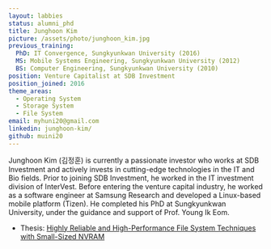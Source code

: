 ```yaml
---
layout: labbies
status: alumni_phd
title: Junghoon Kim
picture: /assets/photo/junghoon_kim.jpg
previous_training:
  PhD: IT Convergence, Sungkyunkwan University (2016)
  MS: Mobile Systems Engineering, Sungkyunkwan University (2012)
  BS: Computer Engineering, Sungkyunkwan University (2010)   
position: Venture Capitalist at SDB Investment
position_joined: 2016
theme_areas:
  - Operating System
  - Storage System
  - File System
email: myhuni20@gmail.com
linkedin: junghoon-kim/
github: muini20
---
```


Junghoon Kim (김정훈) is currently a passionate investor who works at SDB Investment and actively invests in cutting-edge technologies in the IT and Bio fields. Prior to joining SDB Investment, he worked in the IT investment division of InterVest.
Before entering the venture capital industry, he worked as a software engineer at Samsung Research and developed a Linux-based mobile platform (Tizen). He completed his PhD at Sungkyunkwan University, under the guidance and support of Prof. Young Ik Eom.
* Thesis: [Highly Reliable and High-Performance File System Techniques with Small-Sized NVRAM](http://www.dcollection.net/handler/skku/000000088053)
 
